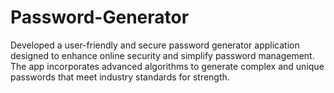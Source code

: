 # Password-Generator
Developed a user-friendly and secure password generator application designed to enhance online security and simplify password management. 
The app incorporates advanced algorithms to generate complex and unique passwords that meet industry standards for strength.
